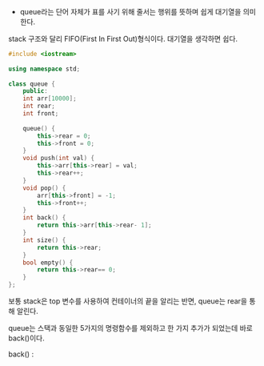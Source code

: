 - queue라는 단어 자체가 표를 사기 위해 줄서는 행위를 뜻하며 쉽게 대기열을 의미한다.

stack 구조와 달리 FIFO(First In First Out)형식이다. 대기열을 생각하면 쉽다.

```c++ title='queue'
#include <iostream>  
  
using namespace std;  
  
class queue {  
    public:  
    int arr[10000];  
    int rear;  
    int front;  
  
    queue() {  
        this->rear = 0;  
        this->front = 0;  
    }  
    void push(int val) {  
        this->arr[this->rear] = val;  
        this->rear++;  
    }  
    void pop() {  
        arr[this->front] = -1;  
        this->front++;  
    }  
    int back() {  
        return this->arr[this->rear- 1];  
    }  
    int size() {  
        return this->rear;  
    }  
    bool empty() {  
        return this->rear== 0;  
    }  
};
```

보통 stack은 top 변수를 사용하여 컨테이너의 끝을 알리는 반면, queue는 rear을 통해 알린다.

queue는 스택과 동일한 5가지의 명령함수를 제외하고 한 가지 추가가 되었는데 바로 back()이다.

back() : 